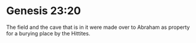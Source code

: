 # Genesis 23:20

The field and the cave that is in it were made over to Abraham as property for a burying place by the Hittites.
